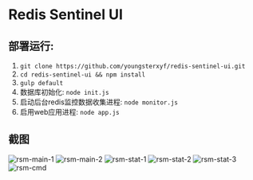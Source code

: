 # Redis Sentinel UI

## 部署运行:

1. `git clone https://github.com/youngsterxyf/redis-sentinel-ui.git`
2. `cd redis-sentinel-ui && npm install`
3. `gulp default`
4. 数据库初始化: `node init.js`
5. 启动后台redis监控数据收集进程: `node monitor.js`
6. 启用web应用进程: `node app.js`

## 截图

![rsm-main-1](https://raw.github.com/youngsterxyf/redis-sentinel-ui/master/screenshot/rsm-main-1.png)
![rsm-main-2](https://raw.github.com/youngsterxyf/redis-sentinel-ui/master/screenshot/rsm-main-2.png)
![rsm-stat-1](https://raw.github.com/youngsterxyf/redis-sentinel-ui/master/screenshot/rsm-stat-1.png)
![rsm-stat-2](https://raw.github.com/youngsterxyf/redis-sentinel-ui/master/screenshot/rsm-stat-2.png)
![rsm-stat-3](https://raw.github.com/youngsterxyf/redis-sentinel-ui/master/screenshot/rsm-stat-3.png)
![rsm-cmd](https://raw.github.com/youngsterxyf/redis-sentinel-ui/master/screenshot/rsm-cmd.png)
